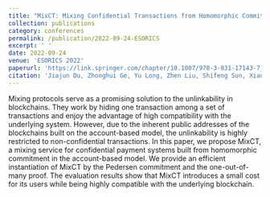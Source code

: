 ```yaml
---
title: "MixCT: Mixing Confidential Transactions from Homomorphic Commitment"
collection: publications
category: conferences
permalink: /publication/2022-09-24-ESORICS
excerpt: ' '
date: 2022-09-24
venue: 'ESORICS 2022'
paperurl: 'https://link.springer.com/chapter/10.1007/978-3-031-17143-7_39'
citation: 'Jiajun Du, Zhonghui Ge, Yu Long, Zhen Liu, Shifeng Sun, Xian Xu, Dawu Gu: MixCT: Mixing Confidential Transactions from Homomorphic Commitment. ESORICS (3) 2022: 763-769'
---
```


Mixing protocols serve as a promising solution to the unlinkability in blockchains. They work by hiding one transaction among a set of transactions and enjoy the advantage of high compatibility with the underlying system. However, due to the inherent public addresses of the blockchains built on the account-based model, the unlinkability is highly restricted to non-confidential transactions. In this paper, we propose MixCT, a mixing service for confidential payment systems built from homomorphic commitment in the account-based model. We provide an efficient instantiation of MixCT by the Pedersen commitment and the one-out-of-many proof. The evaluation results show that MixCT introduces a small cost for its users while being highly compatible with the underlying blockchain.
